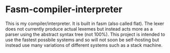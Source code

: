 # Fasm-compiler-interpreter
This is my compiler/interpreter. It is built in fasm (also called flat). The lexer does not currently produce actual lexemes but instead acts more as a parser using the abstract syntax tree (not 100%). This project is intended to use the fastest possbile systems and so will not soon be self-hosting but instead use many variations of different systems such as a stack machine.
